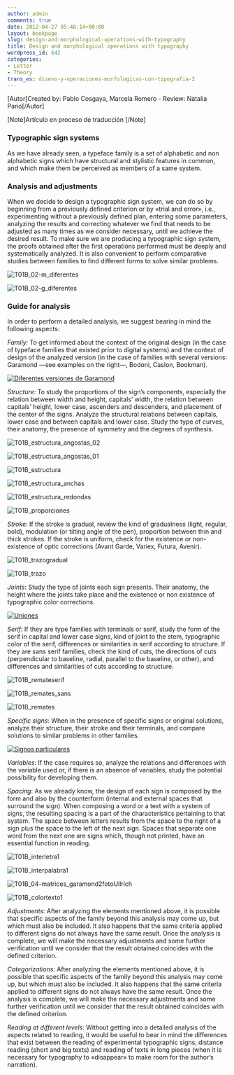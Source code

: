 ```yaml
---
author: admin
comments: true
date: 2012-04-27 05:48:14+00:00
layout: bookpage
slug: design-and-morphological-operations-with-typography
title: Design and morphological operations with typography
wordpress_id: 642
categories:
- Letter
- Theory
trans_es: diseno-y-operaciones-morfologicas-con-tipografia-2
---
```


[Autor]Created by: Pablo Cosgaya, Marcela Romero - Review: Natalia Pano[/Autor]

[Note]Artículo en proceso de traducción [/Note]



### Typographic sign systems


As we have already seen, a typeface family is a set of alphabetic and non alphabetic signs which have structural and stylistic features in common, and which make them be perceived as members of a same system. 


### Analysis and adjustments


When we decide to design a typographic sign system, we can do so by beginning from a previously defined criterion or by «trial and error», i.e., experimenting without a previously defined plan, entering some parameters, analyzing the results and correcting whatever we find that needs to be adjusted as many times as we consider necessary, until we achieve the desired result. To make sure we are producing a typographic sign system, the proofs obtained after the first operations performed must be deeply and systematically analyzed. It is also convenient to perform comparative studies between families to find different forms to solve similar problems.

![T01B_02-m_diferentes](/en-US/images/T01B_02-m_diferentes.jpg)

![T01B_02-g_diferentes](/en-US/images/T01B_02-g_diferentes.jpg)



### Guide for analysis


In order to perform a detailed analysis, we suggest bearing in mind the following aspects:  

_Family:_ To get informed about the context of the original design (in the case of typeface families that existed prior to digital systems) and the context of design of the analyzed version (in the case of families with several versions: Garamond —see examples on the right—, Bodoni, Caslon, Bookman).

[![Diferentes versiones de Garamond](http://www.oert.org/wp-content/uploads/2012/09/T01B_03-garamond_versiones.jpg)](http://www.oert.org/wp-content/uploads/2012/09/T01B_03-garamond_versiones.jpg)

_Structure:_ To study the proportions of the sign’s components, especially the relation between width and height, capitals’ width, the relation between capitals’ height, lower case, ascenders and descenders, and placement of the center of the signs. Analyze the structural relations between capitals, lower case and between capitals and lower case. Study the type of curves, their anatomy, the presence of symmetry and the degrees of synthesis.

![T01B_estructura_angostas_02](/en-US/images/T01B_estructura_angostas_02.jpg)

![T01B_estructura_angostas_01](/en-US/images/T01B_estructura_angostas_01.jpg)

![T01B_estructura](/en-US/images/T01B_estructura.jpg)

![T01B_estructura_anchas](/en-US/images/T01B_estructura_anchas.jpg)

![T01B_estructura_redondas](/en-US/images/T01B_estructura_redondas.jpg)

![T01B_proporciones](/en-US/images/T01B_proporciones.jpg)


_Stroke:_ If the stroke is gradual, review the kind of gradualness (light, regular, bold), modulation (or tilting angle of the pen), proportion between thin and thick strokes. If the stroke is uniform, check for the existence or non-existence of optic corrections (Avant Garde, Variex, Futura, Avenir).

![T01B_trazogradual](/en-US/images/T01B_trazogradual.jpg)

![T01B_trazo](/en-US/images/T01B_trazo.jpg)


_Joints_: Study the type of joints each sign presents. Their anatomy, the height where the joints take place and the existence or non existence of typographic color corrections.

[![Uniones](http://www.oert.org/wp-content/uploads/2012/09/T01B_uniones.jpg)](http://www.oert.org/wp-content/uploads/2012/09/T01B_uniones.jpg)

_Serif_: If they are type families with terminals or serif, study the form of the serif in capital and lower case signs, kind of joint to the stem, typographic color of the serif, differences or similarities in serif according to structure. If they are sans serif families, check the kind of cuts, the directions of cuts (perpendicular to baseline, radial, parallel to the baseline, or other), and differences and similarities of cuts according to structure. 

![T01B_remateserif](/en-US/images/T01B_remateserif.jpg)

![T01B_remates_sans](/en-US/images/T01B_remates_sans.jpg)

![T01B_remates](/en-US/images/T01B_remates.jpg)


_Specific signs_: When in the presence of specific signs or original solutions, analyze their structure, their stroke and their terminals, and compare solutions to similar problems in other families. 

[![Signos particulares](http://www.oert.org/wp-content/uploads/2012/09/T01B_signosparticulares.jpg)](http://www.oert.org/wp-content/uploads/2012/09/T01B_signosparticulares.jpg)

_Variables_: If the case requires so, analyze the relations and differences with the variable used or, if there is an absence of variables, study the potential possibility for developing them.

_Spacing_: As we already know, the design of each sign is composed by the form and also by the counterform (internal and external spaces that surround the sign). When composing a word or a text with a system of signs, the resulting spacing is a part of the characteristics pertaining to that system. The space between letters results from the space to the right of a sign plus the space to the left of the next sign. Spaces that separate one word from the next one are signs which, though not printed, have an essential function in reading. 

![T01B_interletra1](/en-US/images/T01B_interletra1.jpg)

![T01B_interpalabra1](/en-US/images/T01B_interpalabra1.jpg)

![T01B_04-matrices_garamond2fotoUllrich](/en-US/images/T01B_04-matrices_garamond2fotoUllrich.jpg)

![T01B_colortexto1](/en-US/images/T01B_colortexto1.jpg)


_Adjustments_: After analyzing the elements mentioned above, it is possible that specific aspects of the family beyond this analysis may come up, but which must also be included. It also happens that the same criteria applied to different signs do not always have the same result. Once the analysis is complete, we will make the necessary adjustments and some further verification until we consider that the result obtained coincides with the defined criterion. 

_Categorizations_: After analyzing the elements mentioned above, it is possible that specific aspects of the family beyond this analysis may come up, but which must also be included. It also happens that the same criteria applied to different signs do not always have the same result. Once the analysis is complete, we will make the necessary adjustments and some further verification until we consider that the result obtained coincides with the defined criterion. 

_Reading at different levels_: Without getting into a detailed analysis of the aspects related to reading, it would be useful to bear in mind the differences that exist between the reading of experimental typographic signs, distance reading (short and big texts) and reading of texts in long pieces (when it is necessary for typography to «disappear» to make room for the author’s narration).
